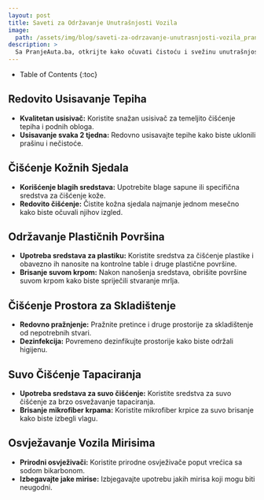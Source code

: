 ```yaml
---
layout: post
title: Saveti za Održavanje Unutrašnjosti Vozila
image: 
  path: /assets/img/blog/saveti-za-odrzavanje-unutrasnjosti-vozila_pranje-auta-ba.png
description: >
  Sa PranjeAutа.ba, otkrijte kako očuvati čistoću i svežinu unutrašnjosti vašeg automobila. Pravilno održavanje enterijera čini vožnju ugodnijom.
---
```



- Table of Contents
{:toc}


## Redovito Usisavanje Tepiha

- **Kvalitetan usisivač:** Koristite snažan usisivač za temeljito čišćenje tepiha i podnih obloga.
- **Usisavanje svaka 2 tjedna:** Redovno usisavajte tepihe kako biste uklonili prašinu i nečistoće.

## Čišćenje Kožnih Sjedala

- **Korišćenje blagih sredstava:** Upotrebite blage sapune ili specifična sredstva za čišćenje kože.
- **Redovito čišćenje:** Čistite kožna sjedala najmanje jednom mesečno kako biste očuvali njihov izgled.

## Održavanje Plastičnih Površina

- **Upotreba sredstava za plastiku:** Koristite sredstva za čišćenje plastike i obavezno ih nanosite na kontrolne table i druge plastične površine.
- **Brisanje suvom krpom:** Nakon nanošenja sredstava, obrišite površine suvom krpom kako biste spriječili stvaranje mrlja.

## Čišćenje Prostora za Skladištenje

- **Redovno pražnjenje:** Pražnite pretince i druge prostorije za skladištenje od nepotrebnih stvari.
- **Dezinfekcija:** Povremeno dezinfikujte prostorije kako biste održali higijenu.

## Suvo Čišćenje Tapaciranja

- **Upotreba sredstava za suvo čišćenje:** Koristite sredstva za suvo čišćenje za brzo osvežavanje tapaciranja.
- **Brisanje mikrofiber krpama:** Koristite mikrofiber krpice za suvo brisanje kako biste izbegli vlagu.

## Osvježavanje Vozila Mirisima

- **Prirodni osvježivači:** Koristite prirodne osvježivače poput vrećica sa sodom bikarbonom.
- **Izbegavajte jake mirise:** Izbjegavajte upotrebu jakih mirisa koji mogu biti neugodni.